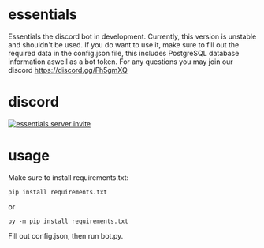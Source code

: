# essentials
Essentials the discord bot in development. Currently, this version is unstable and shouldn't be used. If you do want to use it, make sure to fill out the required data in the config.json file, this includes PostgreSQL database information aswell as a bot token. For any questions you may join our discord https://discord.gg/Fh5gmXQ

# discord

<a href="https://discord.gg/Fh5gmXQ"><img src="https://invidget.switchblade.xyz/Fh5gmXQ" alt="essentials server invite"></a>

# usage

Make sure to install requirements.txt:

```
pip install requirements.txt
``` 
or
```
py -m pip install requirements.txt
```

Fill out config.json, then run bot.py.

